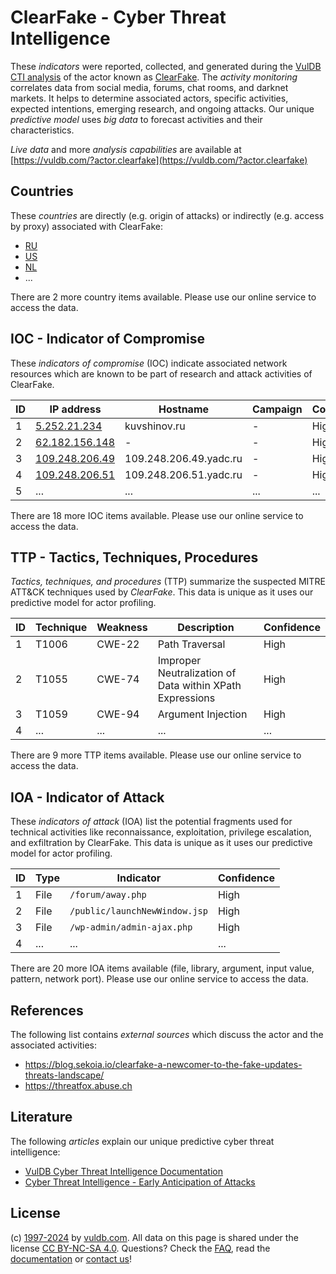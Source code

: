 # ClearFake - Cyber Threat Intelligence

These _indicators_ were reported, collected, and generated during the [VulDB CTI analysis](https://vuldb.com/?kb.cti) of the actor known as [ClearFake](https://vuldb.com/?actor.clearfake). The _activity monitoring_ correlates data from social media, forums, chat rooms, and darknet markets. It helps to determine associated actors, specific activities, expected intentions, emerging research, and ongoing attacks. Our unique _predictive model_ uses _big data_ to forecast activities and their characteristics.

_Live data_ and more _analysis capabilities_ are available at [https://vuldb.com/?actor.clearfake](https://vuldb.com/?actor.clearfake)

## Countries

These _countries_ are directly (e.g. origin of attacks) or indirectly (e.g. access by proxy) associated with ClearFake:

* [RU](https://vuldb.com/?country.ru)
* [US](https://vuldb.com/?country.us)
* [NL](https://vuldb.com/?country.nl)
* ...

There are 2 more country items available. Please use our online service to access the data.

## IOC - Indicator of Compromise

These _indicators of compromise_ (IOC) indicate associated network resources which are known to be part of research and attack activities of ClearFake.

ID | IP address | Hostname | Campaign | Confidence
-- | ---------- | -------- | -------- | ----------
1 | [5.252.21.234](https://vuldb.com/?ip.5.252.21.234) | kuvshinov.ru | - | High
2 | [62.182.156.148](https://vuldb.com/?ip.62.182.156.148) | - | - | High
3 | [109.248.206.49](https://vuldb.com/?ip.109.248.206.49) | 109.248.206.49.yadc.ru | - | High
4 | [109.248.206.51](https://vuldb.com/?ip.109.248.206.51) | 109.248.206.51.yadc.ru | - | High
5 | ... | ... | ... | ...

There are 18 more IOC items available. Please use our online service to access the data.

## TTP - Tactics, Techniques, Procedures

_Tactics, techniques, and procedures_ (TTP) summarize the suspected MITRE ATT&CK techniques used by _ClearFake_. This data is unique as it uses our predictive model for actor profiling.

ID | Technique | Weakness | Description | Confidence
-- | --------- | -------- | ----------- | ----------
1 | T1006 | CWE-22 | Path Traversal | High
2 | T1055 | CWE-74 | Improper Neutralization of Data within XPath Expressions | High
3 | T1059 | CWE-94 | Argument Injection | High
4 | ... | ... | ... | ...

There are 9 more TTP items available. Please use our online service to access the data.

## IOA - Indicator of Attack

These _indicators of attack_ (IOA) list the potential fragments used for technical activities like reconnaissance, exploitation, privilege escalation, and exfiltration by ClearFake. This data is unique as it uses our predictive model for actor profiling.

ID | Type | Indicator | Confidence
-- | ---- | --------- | ----------
1 | File | `/forum/away.php` | High
2 | File | `/public/launchNewWindow.jsp` | High
3 | File | `/wp-admin/admin-ajax.php` | High
4 | ... | ... | ...

There are 20 more IOA items available (file, library, argument, input value, pattern, network port). Please use our online service to access the data.

## References

The following list contains _external sources_ which discuss the actor and the associated activities:

* https://blog.sekoia.io/clearfake-a-newcomer-to-the-fake-updates-threats-landscape/
* https://threatfox.abuse.ch

## Literature

The following _articles_ explain our unique predictive cyber threat intelligence:

* [VulDB Cyber Threat Intelligence Documentation](https://vuldb.com/?kb.cti)
* [Cyber Threat Intelligence - Early Anticipation of Attacks](https://www.scip.ch/en/?labs.20201022)

## License

(c) [1997-2024](https://vuldb.com/?kb.changelog) by [vuldb.com](https://vuldb.com/?kb.about). All data on this page is shared under the license [CC BY-NC-SA 4.0](https://creativecommons.org/licenses/by-nc-sa/4.0/). Questions? Check the [FAQ](https://vuldb.com/?kb.faq), read the [documentation](https://vuldb.com/?kb) or [contact us](https://vuldb.com/?contact)!
